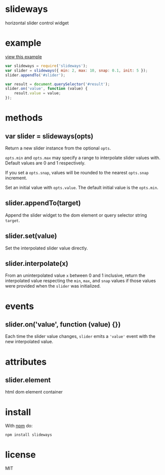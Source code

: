 # slideways

horizontal slider control widget

# example

[view this example](http://substack.net/projects/slideways/)

``` js
var slideways = require('slideways');
var slider = slideways({ min: 2, max: 10, snap: 0.1, init: 5 });
slider.appendTo('#slider');

var result = document.querySelector('#result');
slider.on('value', function (value) {
    result.value = value;
});
```

# methods

## var slider = slideways(opts)

Return a new slider instance from the optional `opts`.

`opts.min` and `opts.max` may specify a range to interpolate slider values with.
Default values are 0 and 1 respectively.

If you set a `opts.snap`, values will be rounded to the nearest `opts.snap`
increment.

Set an initial value with `opts.value`. The default initial value is the
`opts.min`.

## slider.appendTo(target)

Append the slider widget to the dom element or query selector string `target`.

## slider.set(value)

Set the interpolated slider value directly.

## slider.interpolate(x)

From an uninterpolated value `x` between 0 and 1 inclusive, return the
interpolated value respecting the `min`, `max`, and `snap` values if those
values were provided when the `slider` was initialized.

# events

## slider.on('value', function (value) {})

Each time the slider value changes, `slider` emits a `'value'` event with the
new interpolated value.

# attributes

## slider.element

html dom element container

# install

With [npm](https://npmjs.org) do:

```
npm install slideways
```

# license

MIT
